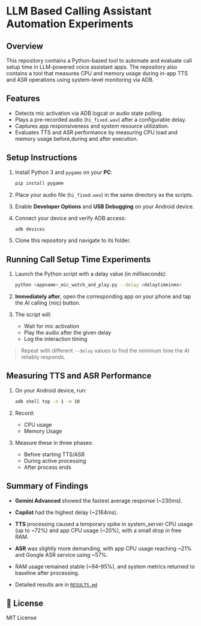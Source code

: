 # LLM Based Calling Assistant Automation Experiments

## Overview
This repository contains a Python-based tool to automate and evaluate call setup time in LLM-powered voice assistant apps. The repository also contains a tool that  measures CPU and memory usage during in-app TTS and ASR operations using system-level monitoring via ADB.

## Features
- Detects mic activation via ADB logcat or audio state polling.
- Plays a pre-recorded audio (`hi_fixed.wav`) after a configurable delay.
- Captures app responsiveness and system resource utilization.
- Evaluates TTS and ASR performance by measuring CPU load and memory usage before,during and after execution.

##  Setup Instructions

1. Install Python 3 and `pygame` on your **PC**:
   ```bash
   pip install pygame
   ```

2. Place your audio file (`hi_fixed.wav`) in the same directory as the scripts.

3. Enable **Developer Options** and **USB Debugging** on your Android device.

4. Connect your device and verify ADB access:
   ```bash
   adb devices
   ```

5. Clone this repository and navigate to its folder.

## Running Call Setup Time Experiments

1. Launch the Python script with a delay value (in milliseconds):
   ```bash
   python <appname>_mic_watch_and_play.py --delay <delaytimeinms>
   ```

2. **Immediately after**, open the corresponding app on your phone and tap the AI calling (mic) button.

3. The script will:
   - Wait for mic activation
   - Play the audio after the given delay
   - Log the interaction timing

> Repeat with different `--delay` values to find the minimum time the AI reliably responds.

##  Measuring TTS and ASR Performance

1. On your Android device, run:
   ```bash
   adb shell top -n 1 -m 10
   ```

2. Record:
   - CPU usage
   - Memory Usage

3. Measure these in three phases:
   - Before starting TTS/ASR
   - During active processing
   - After process ends

## Summary of Findings
- **Gemini Advanced** showed the fastest average response (~230ms).
- **Copilot** had the highest delay (~2164ms).
- **TTS** processing caused a temporary spike in system_server CPU usage (up to ~72%) and app CPU usage (~20%), with a small drop in free RAM.
- **ASR** was slightly more demanding, with app CPU usage reaching ~21% and Google ASR service using ~57%.
- RAM usage remained stable (~94–95%), and system metrics returned to baseline after processing.

- Detailed results are in [`RESULTS.md`](RESULTS.md)

## 📄 License
MIT License
